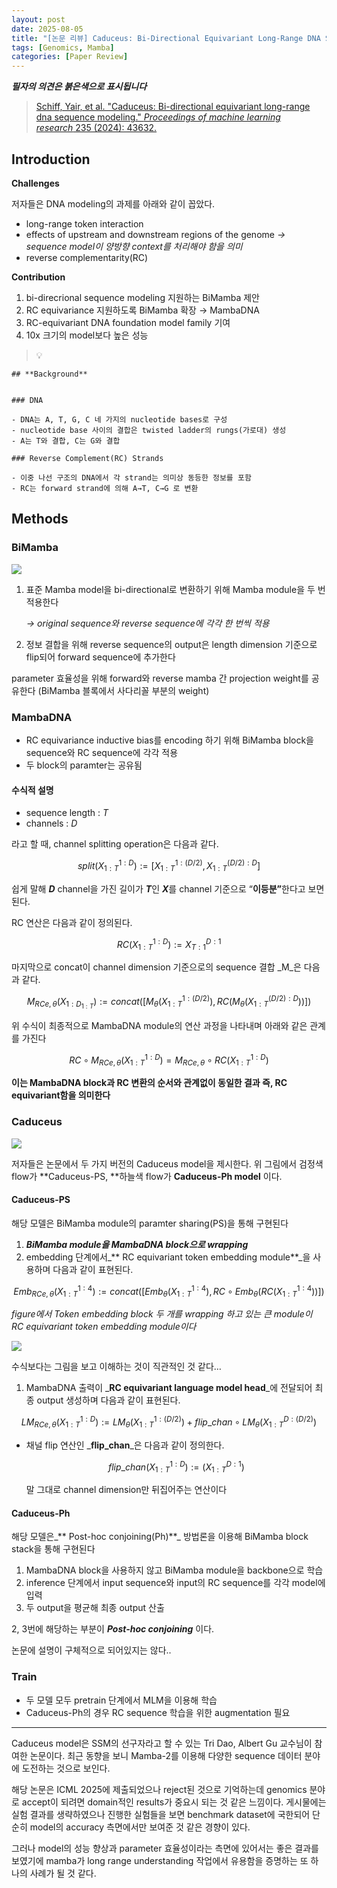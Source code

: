 ```yaml
---
layout: post
date: 2025-08-05
title: "[논문 리뷰] Caduceus: Bi-Directional Equivariant Long-Range DNA Sequence Modeling"
tags: [Genomics, Mamba]
categories: [Paper Review]
---
```


<span class="notion-red">_**필자의 의견은 붉은색으로 표시됩니다**_</span>


> [Schiff, Yair, et al. "Caduceus: Bi-directional equivariant long-range dna sequence modeling." ](https://pmc.ncbi.nlm.nih.gov/articles/PMC12189541/)[_Proceedings of machine learning research_](https://pmc.ncbi.nlm.nih.gov/articles/PMC12189541/)[ 235 (2024): 43632.](https://pmc.ncbi.nlm.nih.gov/articles/PMC12189541/)



## Introduction


**Challenges**


저자들은 DNA modeling의 과제를 아래와 같이 꼽았다.

- long-range token interaction
- effects of upstream and downstream regions of the genome 
_→ sequence model이 양방향 context를 처리해야 함을 의미_
- reverse complementarity(RC)

**Contribution**

1. bi-direcrional sequence modeling 지원하는 BiMamba 제안
1. RC equivariance 지원하도록 BiMamba 확장 → MambaDNA
1. RC-equivariant DNA foundation model family 기여
1. 10x 크기의 model보다 높은 성능

> 💡 


	## **Background**


	### DNA

	- DNA는 A, T, G, C 네 가지의 nucleotide bases로 구성
	- nucleotide base 사이의 결합은 twisted ladder의 rungs(가로대) 생성
	- A는 T와 결합, C는 G와 결합

	### Reverse Complement(RC) Strands

	- 이중 나선 구조의 DNA에서 각 strand는 의미상 동등한 정보를 포함
	- RC는 forward strand에 의해 A→T, C→G 로 변환


## Methods



### BiMamba


![](https://prod-files-secure.s3.us-west-2.amazonaws.com/542b861c-36a8-4051-84e5-8804b6728dba/2c247d59-7815-4980-99f0-8f0d21f445a7/image.png?X-Amz-Algorithm=AWS4-HMAC-SHA256&X-Amz-Content-Sha256=UNSIGNED-PAYLOAD&X-Amz-Credential=ASIAZI2LB466V7LVXV7L%2F20250914%2Fus-west-2%2Fs3%2Faws4_request&X-Amz-Date=20250914T160121Z&X-Amz-Expires=3600&X-Amz-Security-Token=IQoJb3JpZ2luX2VjEOX%2F%2F%2F%2F%2F%2F%2F%2F%2F%2FwEaCXVzLXdlc3QtMiJIMEYCIQDwDeksWn6DcEE5eKD9kd5mOBxSz1rqwsp8V6yfug7UrgIhAKBBms9h6ZY4qtfzx7uXAw6aG%2FFeBMrfZsHkDN3G%2BS19Kv8DCF4QABoMNjM3NDIzMTgzODA1IgxaBOApXsJT6l2ekgEq3APTwsxMJ8bYMjrXes08NL%2Fnf4RluPVzGY%2FBzzhjLFWKnBq1CTQCyd%2BIdhxtZC%2BojzCvf%2B%2FvDuE12i3SZTu32OsIi80KdtLaaXwD1GmdM6ra6zmvAQKVgYFxWDD3wFCEZ5EUcVHEHKurAJD5fwJRsQvd%2Bj%2FHxxPGBsiY1MwV2iiY5bM6G0ndrSwZt1fk2Y0E1onjC73Fvgk6dmugYZcxD1DjiqynopYwzbbGiQjrrBIZZeuPdMb6NZZ5T%2BGG%2FNT4%2Fc3qsVuMr8He%2Ffu1QQmhmo8jKOUI6DsV6s0xoBXLPLMgtIa2GO8dN5P5DGIlTQNUNuGRWwKlzA02gDB2ltubynQ%2BwC3s0x47uTJpqCBFKMiahrCRufgcoq6DgbQ1xYy4YWsvFQHsXcwVqyNJ89bk6Mq156Ch02%2FnWIeajK5vglxdEOMZx4jXZtlk8KWtg9RpMrm5MuYMJxc2R3EMtVqRzfwwI5%2Fd6HOWadXAbNPNuaQ7Z7yayl5gN4yifTZhKmhTpjA%2FsVeXwK0vC2vkPAXzY1bc3IuivorRnsAdSKjkblkSzY1i1xyJLkSiLSMG%2BPZLfahvlIa9OwTTVmPc4eeoRkjBmQYc%2FOwps2Z0jMe%2FyonOxvpfCLfVqU6o%2Br7r6jCj85rGBjqkAYWVEgUSmF%2FkhAZNtKaQBHt%2BZ%2BLwBAkZjZMneVkntpDNS2ICMnniFEPxnCNBmZkDOOGMPuEXLeCuo3Na7u9ChbkpOxtZOhzWv3zS%2BfXQOb%2FmHMZDtnHyY2yayuUDxwGFwcI%2F6paUiEYlSrHu0PmqyKy3LOEWjlDi%2FLSyoFFYtl%2BwtxQ8VLsDwBvJvi7WLQEdZltk%2F%2Fi6ueVZwHFzffr2Doacg%2BAO&X-Amz-Signature=cdc271d6d4848601bf23e443a4e8f45fe037a1e5b7cbaed766037c46fdfdb035&X-Amz-SignedHeaders=host&x-amz-checksum-mode=ENABLED&x-id=GetObject)

1. 표준 Mamba model을 bi-directional로 변환하기 위해 Mamba module을 두 번 적용한다

	_→ original sequence와 reverse sequence에 각각 한 번씩 적용_

1. 정보 결합을 위해 reverse sequence의 output은 length dimension 기준으로 flip되어 forward sequence에 추가한다

parameter 효율성을 위해 forward와 reverse mamba 간 projection weight를 공유한다 (BiMamba 블록에서 사다리꼴 부분의 weight)



### MambaDNA

- RC equivariance inductive bias를 encoding 하기 위해 BiMamba block을 sequence와 RC sequence에 각각 적용
- 두 block의 paramter는 공유됨


#### 수식적 설명

- sequence length : _T_
- channels : _D_

라고 할 때,  channel splitting operation은 다음과 같다.


$$
split(X^{1:D}_{1:T}):=[X^{1:(D/2)}_{1:T},X^{(D/2):D}_{1:T}]
$$


<span class="notion-red">쉽게 말해 </span><span class="notion-red">_**D**_</span><span class="notion-red"> channel을 가진 길이가 </span><span class="notion-red">_**T**_</span><span class="notion-red">인 </span><span class="notion-red">_**X**_</span><span class="notion-red">를 channel 기준으로 “</span><span class="notion-red">**이등분”**</span><span class="notion-red">한다고 보면 된다.</span>


RC 연산은 다음과 같이 정의된다.


$$
RC(X^{1:D}_{1:T}):=X^{D:1}_{T:1}
$$


마지막으로 concat이 channel dimension 기준으로의 sequence 결합 _M_은 다음과 같다.


$$
M_{RCe,\theta}(X_{1:D_{1:T}}):=concat([M_{\theta}(X^{1:(D/2)}_{1:T}),RC(M_{\theta}(X^{(D/2):D}_{1:T}))])
$$


위 수식이 최종적으로 MambaDNA module의 연산 과정을 나타내며 아래와 같은 관계를 가진다


$$
RC\circ M_{RCe,\theta}(X^{1:D}_{1:T}) = M_{RCe,\theta} \circ RC(X^{1:D}_{1:T})
$$


**이는 MambaDNA block과 RC 변환의 순서와 관계없이 동일한 결과 즉, RC equivariant함을 의미한다**



### Caduceus


![](https://prod-files-secure.s3.us-west-2.amazonaws.com/542b861c-36a8-4051-84e5-8804b6728dba/f94a60d7-8145-473b-aef9-7c68d3ec604a/image.png?X-Amz-Algorithm=AWS4-HMAC-SHA256&X-Amz-Content-Sha256=UNSIGNED-PAYLOAD&X-Amz-Credential=ASIAZI2LB466V7LVXV7L%2F20250914%2Fus-west-2%2Fs3%2Faws4_request&X-Amz-Date=20250914T160121Z&X-Amz-Expires=3600&X-Amz-Security-Token=IQoJb3JpZ2luX2VjEOX%2F%2F%2F%2F%2F%2F%2F%2F%2F%2FwEaCXVzLXdlc3QtMiJIMEYCIQDwDeksWn6DcEE5eKD9kd5mOBxSz1rqwsp8V6yfug7UrgIhAKBBms9h6ZY4qtfzx7uXAw6aG%2FFeBMrfZsHkDN3G%2BS19Kv8DCF4QABoMNjM3NDIzMTgzODA1IgxaBOApXsJT6l2ekgEq3APTwsxMJ8bYMjrXes08NL%2Fnf4RluPVzGY%2FBzzhjLFWKnBq1CTQCyd%2BIdhxtZC%2BojzCvf%2B%2FvDuE12i3SZTu32OsIi80KdtLaaXwD1GmdM6ra6zmvAQKVgYFxWDD3wFCEZ5EUcVHEHKurAJD5fwJRsQvd%2Bj%2FHxxPGBsiY1MwV2iiY5bM6G0ndrSwZt1fk2Y0E1onjC73Fvgk6dmugYZcxD1DjiqynopYwzbbGiQjrrBIZZeuPdMb6NZZ5T%2BGG%2FNT4%2Fc3qsVuMr8He%2Ffu1QQmhmo8jKOUI6DsV6s0xoBXLPLMgtIa2GO8dN5P5DGIlTQNUNuGRWwKlzA02gDB2ltubynQ%2BwC3s0x47uTJpqCBFKMiahrCRufgcoq6DgbQ1xYy4YWsvFQHsXcwVqyNJ89bk6Mq156Ch02%2FnWIeajK5vglxdEOMZx4jXZtlk8KWtg9RpMrm5MuYMJxc2R3EMtVqRzfwwI5%2Fd6HOWadXAbNPNuaQ7Z7yayl5gN4yifTZhKmhTpjA%2FsVeXwK0vC2vkPAXzY1bc3IuivorRnsAdSKjkblkSzY1i1xyJLkSiLSMG%2BPZLfahvlIa9OwTTVmPc4eeoRkjBmQYc%2FOwps2Z0jMe%2FyonOxvpfCLfVqU6o%2Br7r6jCj85rGBjqkAYWVEgUSmF%2FkhAZNtKaQBHt%2BZ%2BLwBAkZjZMneVkntpDNS2ICMnniFEPxnCNBmZkDOOGMPuEXLeCuo3Na7u9ChbkpOxtZOhzWv3zS%2BfXQOb%2FmHMZDtnHyY2yayuUDxwGFwcI%2F6paUiEYlSrHu0PmqyKy3LOEWjlDi%2FLSyoFFYtl%2BwtxQ8VLsDwBvJvi7WLQEdZltk%2F%2Fi6ueVZwHFzffr2Doacg%2BAO&X-Amz-Signature=385e0fd42ec3dab893b42c53f0bca52bebb51252c984d3d20ae9859ba1f4a1d7&X-Amz-SignedHeaders=host&x-amz-checksum-mode=ENABLED&x-id=GetObject)


저자들은 논문에서 두 가지 버전의 Caduceus model을 제시한다. 위 그림에서 검정색 flow가 **Caduceus-PS, **하늘색 flow가 **Caduceus-Ph model** 이다.



#### Caduceus-PS


해당 모델은 BiMamba module의 paramter sharing(PS)을 통해 구현된다

1. _**BiMamba module을 MambaDNA block으로 wrapping**_
1. embedding 단계에서_** RC equivariant token embedding module**_을 사용하며 다음과 같이 표현된다.

$$
Emb_{RCe,\theta}(X^{1:4}_{1:T}):=concat([Emb_{\theta}(X^{1:4}_{1:T}),RC \circ Emb_{\theta}(RC(X^{1:4}_{1:T}))])
$$


_figure에서 Token embedding block 두 개를 wrapping 하고 있는 큰 module이 RC equivariant token embedding module이다_


![](https://prod-files-secure.s3.us-west-2.amazonaws.com/542b861c-36a8-4051-84e5-8804b6728dba/b175e4da-71eb-4e91-8c23-a06dabe673c9/image.png?X-Amz-Algorithm=AWS4-HMAC-SHA256&X-Amz-Content-Sha256=UNSIGNED-PAYLOAD&X-Amz-Credential=ASIAZI2LB466V7LVXV7L%2F20250914%2Fus-west-2%2Fs3%2Faws4_request&X-Amz-Date=20250914T160122Z&X-Amz-Expires=3600&X-Amz-Security-Token=IQoJb3JpZ2luX2VjEOX%2F%2F%2F%2F%2F%2F%2F%2F%2F%2FwEaCXVzLXdlc3QtMiJIMEYCIQDwDeksWn6DcEE5eKD9kd5mOBxSz1rqwsp8V6yfug7UrgIhAKBBms9h6ZY4qtfzx7uXAw6aG%2FFeBMrfZsHkDN3G%2BS19Kv8DCF4QABoMNjM3NDIzMTgzODA1IgxaBOApXsJT6l2ekgEq3APTwsxMJ8bYMjrXes08NL%2Fnf4RluPVzGY%2FBzzhjLFWKnBq1CTQCyd%2BIdhxtZC%2BojzCvf%2B%2FvDuE12i3SZTu32OsIi80KdtLaaXwD1GmdM6ra6zmvAQKVgYFxWDD3wFCEZ5EUcVHEHKurAJD5fwJRsQvd%2Bj%2FHxxPGBsiY1MwV2iiY5bM6G0ndrSwZt1fk2Y0E1onjC73Fvgk6dmugYZcxD1DjiqynopYwzbbGiQjrrBIZZeuPdMb6NZZ5T%2BGG%2FNT4%2Fc3qsVuMr8He%2Ffu1QQmhmo8jKOUI6DsV6s0xoBXLPLMgtIa2GO8dN5P5DGIlTQNUNuGRWwKlzA02gDB2ltubynQ%2BwC3s0x47uTJpqCBFKMiahrCRufgcoq6DgbQ1xYy4YWsvFQHsXcwVqyNJ89bk6Mq156Ch02%2FnWIeajK5vglxdEOMZx4jXZtlk8KWtg9RpMrm5MuYMJxc2R3EMtVqRzfwwI5%2Fd6HOWadXAbNPNuaQ7Z7yayl5gN4yifTZhKmhTpjA%2FsVeXwK0vC2vkPAXzY1bc3IuivorRnsAdSKjkblkSzY1i1xyJLkSiLSMG%2BPZLfahvlIa9OwTTVmPc4eeoRkjBmQYc%2FOwps2Z0jMe%2FyonOxvpfCLfVqU6o%2Br7r6jCj85rGBjqkAYWVEgUSmF%2FkhAZNtKaQBHt%2BZ%2BLwBAkZjZMneVkntpDNS2ICMnniFEPxnCNBmZkDOOGMPuEXLeCuo3Na7u9ChbkpOxtZOhzWv3zS%2BfXQOb%2FmHMZDtnHyY2yayuUDxwGFwcI%2F6paUiEYlSrHu0PmqyKy3LOEWjlDi%2FLSyoFFYtl%2BwtxQ8VLsDwBvJvi7WLQEdZltk%2F%2Fi6ueVZwHFzffr2Doacg%2BAO&X-Amz-Signature=39f14051e4c2dee2e49b1aead42ce33c93b22df4a88ff2f2b8349269762f8a9c&X-Amz-SignedHeaders=host&x-amz-checksum-mode=ENABLED&x-id=GetObject)


<span class="notion-red">수식보다는 그림을 보고 이해하는 것이 직관적인 것 같다…</span>

1. MambaDNA 출력이 _**RC equivariant language model head**_에 전달되어 최종 output 생성하며 다음과 같이 표현된다.

$$
LM_{RCe,\theta}(X^{1:D}_{1:T}):= LM_{\theta}(X^{1:(D/2)}_{1:T})+flip\_chan\circ LM_{\theta}(X^{D:(D/2)}_{1:T})
$$

- 채널 flip 연산인 _**flip\_chan**_은 다음과 같이 정의한다.

	$$
	flip\_chan(X^{1:D}_{1:T}):=(X^{D:1}_{1:T})
	$$


	말 그대로 channel dimension만 뒤집어주는 연산이다



#### Caduceus-Ph


해당 모델은_** Post-hoc conjoining(Ph)**_ 방법론을 이용해 BiMamba block stack을 통해 구현된다

1. MambaDNA block을 사용하지 않고 BiMamba module을 backbone으로 학습
1. inference 단계에서 input sequence와 input의 RC sequence를 각각 model에 입력
1. 두 output을 평균해 최종 output 산출

2, 3번에 해당하는 부분이 _**Post-hoc conjoining**_ 이다.


<span class="notion-red">논문에 설명이 구체적으로 되어있지는 않다..</span>



### Train

- 두 모델 모두 pretrain 단계에서 MLM을 이용해 학습
- Caduceus-Ph의 경우 RC sequence 학습을 위한 augmentation 필요

---


<span class="notion-red">Caduceus model은 SSM의 선구자라고 할 수 있는 Tri Dao, Albert Gu 교수님이 참여한 논문이다. 최근 동향을 보니 Mamba-2를 이용해 다양한 sequence 데이터 분야에 도전하는 것으로 보인다.</span>


<span class="notion-red">해당 논문은 ICML 2025에 제출되었으나 reject된 것으로 기억하는데 genomics 분야로 accept이 되려면 domain적인 results가 중요시 되는 것 같은 느낌이다. 게시물에는 실험 결과를 생략하였으나 진행한 실험들을 보면 benchmark dataset에 국한되어 단순히 model의 accuracy 측면에서만 보여준 것 같은 경향이 있다.</span>


<span class="notion-red">그러나 model의 성능 향상과 parameter 효율성이라는 측면에 있어서는 좋은 결과를 보였기에 mamba가 long range understanding 작업에서 유용함을 증명하는 또 하나의 사례가 될 것 같다.</span>

